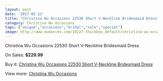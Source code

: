 ```yaml
---
layout: post
date: '2017-02-12'
title: "Christina Wu Occasions 22530 Short V-Neckline Bridesmaid Dress"
category: Christina Wu Occasions
tags: ["unique","occasions","bridal","sale","special"]
image: http://www.eudances.com/10227-thickbox_default/christina-wu-occasions-22530-short-v-neckline-bridesmaid-dress.jpg
---
```

Christina Wu Occasions 22530 Short V-Neckline Bridesmaid Dress

On Sales: **$229.99**
<a href="https://www.eudances.com/en/christina-wu-occasions/3345-christina-wu-occasions-22530-short-v-neckline-bridesmaid-dress.html"><amp-img layout="responsive" width="600" height="600" src="//www.eudances.com/10227-thickbox_default/christina-wu-occasions-22530-short-v-neckline-bridesmaid-dress.jpg" alt="Christina Wu Occasions 22530 Short V-Neckline Bridesmaid Dress 0" /></a>
<a href="https://www.eudances.com/en/christina-wu-occasions/3345-christina-wu-occasions-22530-short-v-neckline-bridesmaid-dress.html"><amp-img layout="responsive" width="600" height="600" src="//www.eudances.com/10228-thickbox_default/christina-wu-occasions-22530-short-v-neckline-bridesmaid-dress.jpg" alt="Christina Wu Occasions 22530 Short V-Neckline Bridesmaid Dress 1" /></a>
<a href="https://www.eudances.com/en/christina-wu-occasions/3345-christina-wu-occasions-22530-short-v-neckline-bridesmaid-dress.html"><amp-img layout="responsive" width="600" height="600" src="//www.eudances.com/10229-thickbox_default/christina-wu-occasions-22530-short-v-neckline-bridesmaid-dress.jpg" alt="Christina Wu Occasions 22530 Short V-Neckline Bridesmaid Dress 2" /></a>
<a href="https://www.eudances.com/en/christina-wu-occasions/3345-christina-wu-occasions-22530-short-v-neckline-bridesmaid-dress.html"><amp-img layout="responsive" width="600" height="600" src="//www.eudances.com/10230-thickbox_default/christina-wu-occasions-22530-short-v-neckline-bridesmaid-dress.jpg" alt="Christina Wu Occasions 22530 Short V-Neckline Bridesmaid Dress 3" /></a>
<a href="https://www.eudances.com/en/christina-wu-occasions/3345-christina-wu-occasions-22530-short-v-neckline-bridesmaid-dress.html"><amp-img layout="responsive" width="600" height="600" src="//www.eudances.com/10231-thickbox_default/christina-wu-occasions-22530-short-v-neckline-bridesmaid-dress.jpg" alt="Christina Wu Occasions 22530 Short V-Neckline Bridesmaid Dress 4" /></a>

Buy it: [Christina Wu Occasions 22530 Short V-Neckline Bridesmaid Dress](https://www.eudances.com/en/christina-wu-occasions/3345-christina-wu-occasions-22530-short-v-neckline-bridesmaid-dress.html "Christina Wu Occasions 22530 Short V-Neckline Bridesmaid Dress")

View more: [Christina Wu Occasions](https://www.eudances.com/en/59-christina-wu-occasions "Christina Wu Occasions")